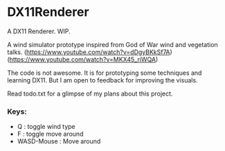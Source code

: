 # DX11Renderer
A DX11 Renderer. WIP.

A wind simulator prototype inspired from God of War wind and vegetation talks.
(https://www.youtube.com/watch?v=dDgyBKkSf7A)
(https://www.youtube.com/watch?v=MKX45_riWQA)

The code is not awesome. It is for prototyping some techniques and learning DX11.
But I am open to feedback for improving the visuals.

Read todo.txt for a glimpse of my plans about this project.

### Keys:
- Q : toggle wind type
- F : toggle move around
- WASD-Mouse : Move around